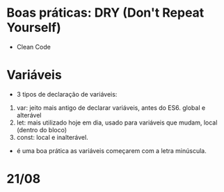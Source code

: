 # Boas práticas: DRY (Don't Repeat Yourself)

- Clean Code

# Variáveis

- 3 tipos de declaração de variáveis: 
1. var: jeito mais antigo de declarar variáveis, antes do ES6. global e alterável
2. let: mais utilizado hoje em dia, usado para variáveis que mudam, local (dentro do bloco)
3. const: local e inalterável.

- é uma boa prática as variáveis começarem com a letra minúscula.

# 21/08

